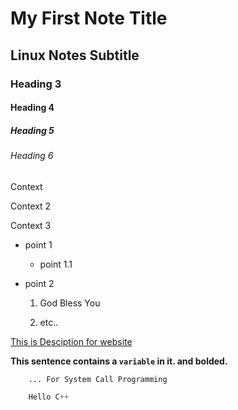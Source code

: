 <!-- Headings -->

# My First Note Title

## Linux Notes Subtitle

### Heading 3

#### Heading 4

##### Heading 5

###### Heading 6

Context

Context 2

Context 3

- point 1

  - point 1.1

- point 2

  1. God Bless You

  2. etc..

[This is Desciption for website](https://www.github.com)

**This sentence contains a `variable` in it. and bolded.**

```Clang
    ... For System Call Programming
```

```C++
    Hello C++
```
